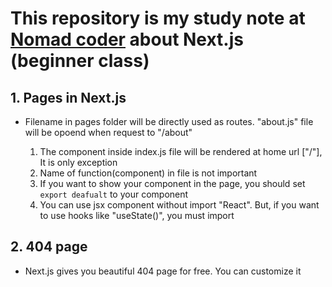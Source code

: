 # This repository is my study note at [Nomad coder](https://nomadcoders.co/) about Next.js (beginner class)

## 1. Pages in Next.js

- Filename in pages folder will be directly used as routes. "about.js" file will be opoend when request to "/about"

  1. The component inside index.js file will be rendered at home url ["/"], It is only exception
  2. Name of function(component) in file is not important
  3. If you want to show your component in the page, you should set `export deafualt` to your component
  4. You can use jsx component without import "React". But, if you want to use hooks like "useState()", you must import

## 2. 404 page

- Next.js gives you beautiful 404 page for free. You can customize it
